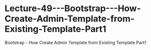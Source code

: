 # Lecture-49---Bootstrap---How-Create-Admin-Template-from-Existing-Template-Part1
Bootstrap - How Create Admin Template from Existing Template Part1
